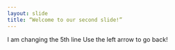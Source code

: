 ```yaml
---
layout: slide
title: “Welcome to our second slide!”
---
```

I am changing the 5th line
Use the left arrow to go back!
